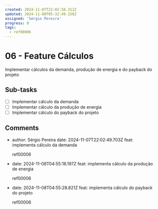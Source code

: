 ```yaml
---
created: 2024-11-07T22:02:58.311Z
updated: 2024-11-08T05:32:49.258Z
assigned: 'Sérgio Pereira'
progress: 0
tags:
  - ref00006
---
```


# 06 - Feature Cálculos

Implementar cálculos da demanda, produção de energia e do payback do projeto

## Sub-tasks

- [ ] Implementar cálculo da demanda
- [ ] Implementar cálculo da produção de energia
- [ ] Implementar cálculo do payback do projeto

## Comments

- author: Sérgio Pereira
  date: 2024-11-07T22:02:49.703Z
  feat: implementa cálculo da demanda
  
  ref00006
- date: 2024-11-08T04:55:18.197Z
  feat: implementa cálculo da produção de energia
  
  ref00006
- date: 2024-11-08T04:55:28.821Z
  feat: implementa cálculo do payback do projeto
  
  ref00006
